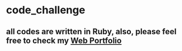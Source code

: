 # code_challenge
## all codes are written in Ruby, also, please feel free to check my [Web Portfolio](http://34.200.149.58:3000/)
